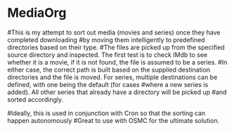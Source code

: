 # MediaOrg

#This is my attempt to sort out media (movies and series) once they have completed downloading
#by moving them intelligently to predefined directories based on their type.
#The files are picked up from the specified source directory and inspected.  The first test is to check IMdb to see whether it is a movie, if it is not found, the file is assumed to be a series.
#In either case, the correct path is built based on the supplied destination directories and the file is moved.  For series, multiple destinations can be defined, with one being the default (for cases 
#where a new series is added).  All other series that already have a directory will be picked up 
#and sorted accordingly.

#Ideally, this is used in conjunction with Cron so that the sorting can happen autonomously
#Great to use with OSMC for the ultimate solution.
